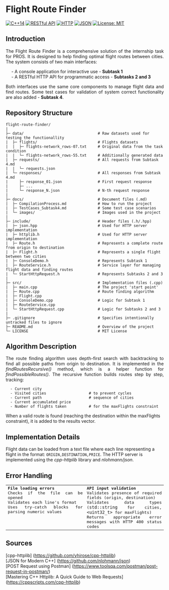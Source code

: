 # Flight Route Finder
[![C++14](https://img.shields.io/badge/C%2B%2B-14-orange)](https://en.cppreference.com/w/cpp/14) [![RESTful API](https://img.shields.io/badge/RESTful-API-darkpurple)](https://en.wikipedia.org/wiki/Representational_state_transfer) [![HTTP](https://img.shields.io/badge/HTTP-1.1-blue)](https://developer.mozilla.org/en-US/docs/Web/HTTP) [![JSON](https://img.shields.io/badge/JSON-Format-yellow)](https://www.json.org/json-en.html) [![License: MIT](https://img.shields.io/badge/License-MIT-red.svg)](https://opensource.org/licenses/MIT)

## Introduction

<p align="justify">The Flight Route Finder is a comprehensive solution of the internship task for PROS. It is designed to help finding optimal flight routes between cities. The system consists of two main interfaces:</p>

&emsp; - A console application for interactive use - **Subtask 1**  
&emsp; - A RESTful HTTP API for programmatic access - **Subtasks 2 and 3**
   
<div align="justify">Both interfaces use the same core components to manage flight data and find routes. Some test cases for validation of system correct functionality are also added - <b>Subtask 4</b>.</div>

## Repository Structure

```
flight-route-finder/
|
├─ data/                                 # Raw datasets used for testing the functionallity
|  ├─ flights/                           # Flights datasets
|  |  ├─ flights-network_rows-07.txt     # Original data from the task condition
|  |  └─ flights-network_rows-55.txt     # Additionally generated data
|  ├─ requests/                          # All requests from Subtask 4.md
|  |  └─ requests.json               
|  └─ responses/                         # All responses from Subtask 4.md
|     ├─ response_01.json                # First request response
|     ├─ ...
|     └─ response_N.json                 # N-th request response
|
├─ docs/                                 # Document files (.md)
|  ├─ CompilationProcess.md              # How to run the project
|  ├─ TestCases_Subtask4.md              # Some test case scenarios
|  └─ images/                            # Images used in the project
|
├─ include/                              # Header files (.h/.hpp)
|  ├─ json.hpp                           # Used for HTTP server implementation
|  ├─ httplib.h                          # Used for HTTP server implementation
|  ├─ Route.h                            # Represents a complete route from origin to destination
|  ├─ Flight.h                           # Represents a single flight between two cities
|  ├─ ConsoleDemo.h                      # Represents Subtask 1
|  ├─ RouteService.h                     # Service layer for managing flight data and finding routes
|  └─ StartHttpRequest.h                 # Represents Subtasks 2 and 3
|
├─ src/                                  # Implementation files (.cpp)
|  ├─ main.cpp                           # The project 'start point'
|  ├─ Route.cpp                          # Route finding algorithm
|  ├─ Flight.cpp                    
|  ├─ ConsoleDemo.cpp                    # Logic for Subtask 1
|  ├─ RouteService.cpp             
|  └─ StartHttpRequest.cpp               # Logic for Subtasks 2 and 3
|
├─ .gitignore                            # Specifies intentionally untracked files to ignore
├─ README.md                             # Overview of the project 
└─ LICENSE                               # MIT License                       
```

## Algorithm Description
<p align="justify">The route finding algorithm uses depth-first search with backtracking to find all possible paths from origin to destination. It is implemented in the <i>findRoutesRecursive()</i> method, which is a helper function for <i>findPossibleRoutes()</i>. The recursive function builds routes step by step, tracking:</p>

```
  - Current city  
  - Visited cities                   # to prevent cycles 
  - Current path                     # sequence of cities 
  - Current accumulated price  
  - Number of flights taken          # for the maxFlights constraint
```
When a valid route is found (reaching the destination within the maxFlights constraint), it is added to the results vector.

## Implementation Details
Flight data can be loaded from a text file where each line representing a flight in the format: ` ORIGIN,DESTINATION,PRICE `. The HTTP server is implemented using the _cpp-httplib_ library and _nlohmann/json_.

## Error Handling
<table style="width: 100%; font-family: monospace;">
  <tr>
    <td style="vertical-align: top; width: 50%; text-align: justify">
      <strong>File loading errors</strong><br>
      Checks if the file can be opened<br>
      Validates each line's format<br>
      Uses try-catch blocks for parsing numeric values
    </td>
    <td style="vertical-align: top; width: 50%; text-align: justify">
      <strong>API input validation</strong><br>
      Validates presence of required fields (origin, destination)<br>
      Validates data types (<code>std::string</code> for cities, <code>&lt;uint32_t&gt;</code> for maxFlights)<br>
      Returns appropriate error messages with HTTP 400 status codes
    </td>
  </tr>
</table>

## Sources
[cpp-httplib] (https://github.com/yhirose/cpp-httplib)  
[JSON for Modern C++] (https://github.com/nlohmann/json)  
[POST Request using Postman] (https://www.toolsqa.com/postman/post-request-in-postman/)  
[Mastering C++ Httplib: A Quick Guide to Web Requests] (https://cppscripts.com/cpp-httplib)
